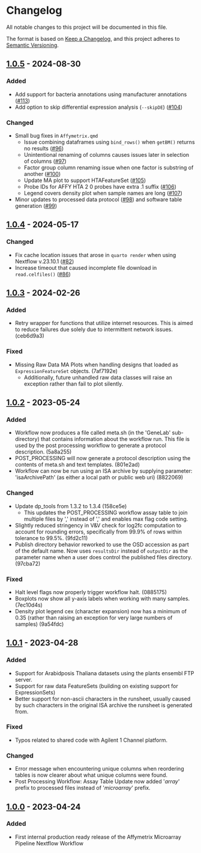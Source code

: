 # Changelog

All notable changes to this project will be documented in this file.

The format is based on [Keep a Changelog](https://keepachangelog.com/en/1.0.0/),
and this project adheres to [Semantic Versioning](https://semver.org/spec/v2.0.0.html).

## [1.0.5](https://github.com/nasa/GeneLab_Data_Processing/tree/NF_MAAffymetrix_1.0.5/Microarray/Affymetrix/Workflow_Documentation/NF_MAAffymetrix) - 2024-08-30

### Added

- Add support for bacteria annotations using manufacturer annotations ([#113](https://github.com/nasa/GeneLab_Data_Processing/issues/113))
- Add option to skip differential expression analysis (`--skipDE`) ([#104](https://github.com/nasa/GeneLab_Data_Processing/issues/104))

### Changed

- Small bug fixes in `Affymetrix.qmd`
  - Issue combining dataframes using `bind_rows()` when `getBM()` returns no results ([#96](https://github.com/nasa/GeneLab_Data_Processing/issues/96))
  - Unintentional renaming of columns causes issues later in selection of columns ([#97](https://github.com/nasa/GeneLab_Data_Processing/issues/97))
  - Factor group column renaming issue when one factor is substring of another ([#100](https://github.com/nasa/GeneLab_Data_Processing/issues/100))
  - Update MA plot to support HTAFeatureSet ([#105](https://github.com/nasa/GeneLab_Data_Processing/issues/105))
  - Probe IDs for AFFY HTA 2 0 probes have extra .1 suffix ([#106](https://github.com/nasa/GeneLab_Data_Processing/issues/106))
  - Legend covers density plot when sample names are long ([#107](https://github.com/nasa/GeneLab_Data_Processing/issues/107))
- Minor updates to processed data protocol ([#98](https://github.com/nasa/GeneLab_Data_Processing/issues/98)) and software table generation ([#99](https://github.com/nasa/GeneLab_Data_Processing/issues/99))

## [1.0.4](https://github.com/nasa/GeneLab_Data_Processing/tree/NF_MAAffymetrix_1.0.4/Microarray/Affymetrix/Workflow_Documentation/NF_MAAffymetrix) - 2024-05-17

### Changed

- Fix cache location issues that arose in `quarto render` when using Nextflow v.23.10.1 ([#82](https://github.com/nasa/GeneLab_Data_Processing/issues/82))
- Increase timeout that caused incomplete file download in `read.celfiles()` ([#86](https://github.com/nasa/GeneLab_Data_Processing/issues/86))

## [1.0.3](https://github.com/nasa/GeneLab_Data_Processing/tree/NF_MAAffymetrix_1.0.3/Microarray/Affymetrix/Workflow_Documentation/NF_MAAffymetrix) - 2024-02-26

### Added

- Retry wrapper for functions that utilize internet resources.  This is aimed to reduce failures due solely due to intermittent network issues. (ceb6d9a3)

### Fixed

- Missing Raw Data MA Plots when handling designs that loaded as `ExpressionFeatureSet` objects. (7af7192e)
  - Additionally, future unhandled raw data classes will raise an exception rather than fail to plot silently.

## [1.0.2](https://github.com/asaravia-butler/GeneLab_Data_Processing/tree/NF_MAAffymetrix_1.0.2/Microarray/Affymetrix/Workflow_Documentation/NF_MAAffymetrix) - 2023-05-24

### Added

- Workflow now produces a file called meta.sh (in the 'GeneLab' sub-directory) that contains information about the workflow run. This file is used by the post processing workflow to generate a protocol description. (5a8a255)
- POST_PROCESSING will now generate a protocol description using the contents of meta.sh and text templates. (801e2ad)
- Workflow can now be run using an ISA archive by supplying parameter: 'isaArchivePath' (as either a local path or public web uri) (8822069)

### Changed

- Update dp_tools from 1.3.2 to 1.3.4 (158ce5e)
  - This updates the POST_PROCESSING workflow assay table to join multiple files by ',' instead of ',<SPACE>' and enables max flag code setting.
- Slightly reduced stringency in V&V check for log2fc computation to account for rounding errors, specifically from 99.9% of rows within tolerance to 99.5%. (9fd2c11)
- Publish directory behavior reworked to use the OSD accession as part of the default name. Now uses `resultsDir` instead of `outputDir` as the parameter name when a user does control the published files directory. (97cba72)

### Fixed

- Halt level flags now properly trigger workflow halt. (0885175)
- Boxplots now show all y-axis labels when working with many samples. (7ec10d4s)
- Density plot legend cex (character expansion) now has a minimum of 0.35 (rather than raising an exception for very large numbers of samples) (9a54fdc)

## [1.0.1](https://github.com/asaravia-butler/GeneLab_Data_Processing/tree/NF_MAAffymetrix_1.0.1/Microarray/Affymetrix/Workflow_Documentation/NF_MAAffymetrix) - 2023-04-28

### Added

- Support for Arabidposis Thaliana datasets using the plants ensembl FTP server.
- Support for raw data FeatureSets (building on existing support for ExpressionSets)
- Better support for non-ascii characters in the runsheet, usually caused by such characters in the original ISA archive the runsheet is generated from.

### Fixed

- Typos related to shared code with Agilent 1 Channel platform.

### Changed

- Error message when encountering unique columns when reordering tables is now clearer about what unique columns were found.
- Post Processing Workflow: Assay Table Update now added '_array_' prefix to processed files instead of '_microarray_' prefix.

## [1.0.0](https://github.com/asaravia-butler/GeneLab_Data_Processing/tree/NF_MAAffymetrix_1.0.0/Microarray/Affymetrix/Workflow_Documentation/NF_MAAffymetrix) - 2023-04-24

### Added

- First internal production ready release of the Affymetrix Microarray Pipeline Nextflow Workflow